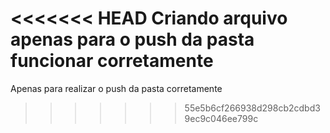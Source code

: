 <<<<<<< HEAD
Criando arquivo apenas para o push da pasta funcionar corretamente
=======
Apenas para realizar o push da pasta corretamente
>>>>>>> 55e5b6cf266938d298cb2cdbd39ec9c046ee799c
